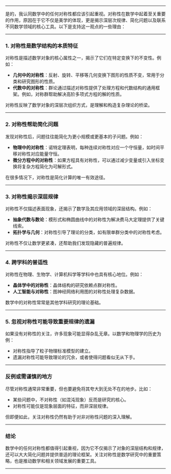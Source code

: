 
---

是的，我认同数学中的任何对称性都应该引起重视。对称性在数学中起着至关重要的作用，原因在于它不仅是美学的体现，更是揭示深层次规律、简化问题以及联系不同数学领域的核心工具。以下是支持这一观点的一些理由：

---

### 1. **对称性是数学结构的本质特征**
对称性是描述数学对象的核心属性之一，揭示了它们在特定变换下的不变性。例如：
- **几何中的对称性**：反射、旋转、平移等几何变换下图形的性质不变，常用于分类和研究图形的性质。
- **代数中的对称性**：群论通过描述对称性提供了处理方程和代数结构的通用框架。例如，对称群帮助解决高阶多项式方程的解的性质。

对称性反映了数学对象的深层次组织方式，是理解和构造复杂理论的桥梁。

---

### 2. **对称性帮助简化问题**
发现对称性后，问题往往能简化为更小规模或更基本的子问题。例如：
- **物理中的对称性**：诺特定理表明，每种连续对称性对应一个守恒量，如时间平移对称性对应能量守恒。
- **微分方程中的对称性**：如果方程具有对称性，可以通过减少变量或引入坐标变换将复杂方程简化为可解形式。

在很多情况下，对称性是简化计算的唯一有效途径。

---

### 3. **对称性揭示深层规律**
对称性不仅描述表面现象，还揭示了数学及其应用领域的深层结构。例如：
- **抽象代数与数论**：模形式和椭圆曲线中的对称性为解决费马大定理提供了关键线索。
- **拓扑学与几何**：对称性引导了理论的分类，如有限单群分类中的对称性考虑。

对称性不仅让数学更紧凑，还帮助我们发现隐藏的普遍规律。

---

### 4. **跨学科的普适性**
对称性在物理、生物学、计算机科学等学科中也具有核心地位。例如：
- **晶体学中的对称性**：晶体结构的研究依赖点群对称性。
- **人工智能与对称性**：图神经网络利用图的对称性处理复杂数据。

数学中的对称性常常是其他学科研究的理论基础。

---

### 5. **忽视对称性可能导致重要规律的遗漏**
如果没有对称性的关注，许多现象可能显得杂乱无章。以数学和物理学的历史为例：
- 对称性指导了粒子物理标准模型的建立。
- 遗漏对称性可能导致理论的冗余，或者使得问题看似无从下手。

---

### 反例或需谨慎的地方
尽管对称性通常非常重要，但也要避免将其夸大到无处不在的地步。比如：
- 某些问题中，不对称性（如混沌现象）反而是研究的核心。
- 对称性可能仅是现象层面的特征，而非深层规律。

但即便如此，关注对称性仍然有助于对非对称性问题的深入理解。

---

### 结论
数学中的任何对称性都值得引起重视，因为它不仅揭示了对象的深层结构和规律，还可以大大简化问题并提供普适的理论框架。关注对称性是数学研究中的重要策略，也是推动数学和相关领域发展的重要工具。

---
